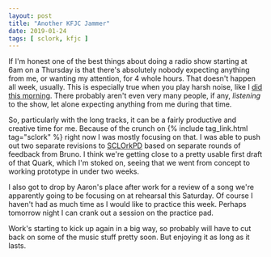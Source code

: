 ```yaml
---
layout: post
title: "Another KFJC Jammer"
date: 2019-01-24
tags: [ sclork, kfjc ]
---
```


If I'm honest one of the best things about doing a radio show starting at 6am
on a Thursday is that there's absolutely nobody expecting anything from me, or
wanting my attention, for 4 whole hours. That doesn't happen all week, usually.
This is especially true when you play harsh noise, like I
[did this morning](https://kfjc.org/listen/playlist?i=58465). There probably
aren't even very many people, if any, *listening* to the show, let alone
expecting anything from me during that time.

So, particularly with the long tracks, it can be a fairly productive and
creative time for me. Because of the crunch on
{% include tag_link.html tag="sclork" %} right now I was mostly focusing on
that. I was able to push out two separate revisions to
[SCLOrkPD](https://github.com/lnihlen/SCLOrkPD) based on separate rounds of
feedback from Bruno. I think we're getting close to a pretty usable first
draft of that Quark, which I'm stoked on, seeing that we went from concept
to working prototype in under two weeks.

I also got to drop by Aaron's place after work for a review of a song we're
apparently going to be focusing on at rehearsal this Saturday. Of course I
haven't had as much time as I would like to practice this week. Perhaps
tomorrow night I can crank out a session on the practice pad.

Work's starting to kick up again in a big way, so probably will have to cut
back on some of the music stuff pretty soon. But enjoying it as long as it
lasts.

